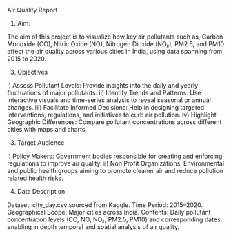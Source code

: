 Air Quality Report

1. Aim:

The aim of this project is to visualize how key air pollutants such as, Carbon Monoxide (CO), Nitric Oxide (NO), Nitrogen Dioxide (NO₂), PM2.5, and PM10 affect the air quality across various cities in India, using data spanning from 2015 to 2020.
   
3. Objectives
   
i) Assess Pollutant Levels: Provide insights into the daily and yearly fluctuations of major pollutants.
ii) Identify Trends and Patterns: Use interactive visuals and time-series analysis to reveal seasonal or annual changes.
iii) Facilitate Informed Decisions: Help in designing targeted interventions, regulations, and initiatives to curb air pollution.
iv) Highlight Geographic Differences: Compare pollutant concentrations across different cities with maps and charts.

3. Target Audience

i) Policy Makers: Government bodies responsible for creating and enforcing regulations to improve air quality.
ii) Non Profit Organizations: Environmental and public health groups aiming to promote cleaner air and reduce pollution related health risks.

4. Data Description

Dataset: city_day.csv sourced from Kaggle.
Time Period: 2015–2020.
Geographical Scope: Major cities across India.
Contents: Daily pollutant concentration levels (CO, NO, NO₂, PM2.5, PM10) and corresponding dates, enabling in depth temporal and spatial analysis of air quality.
